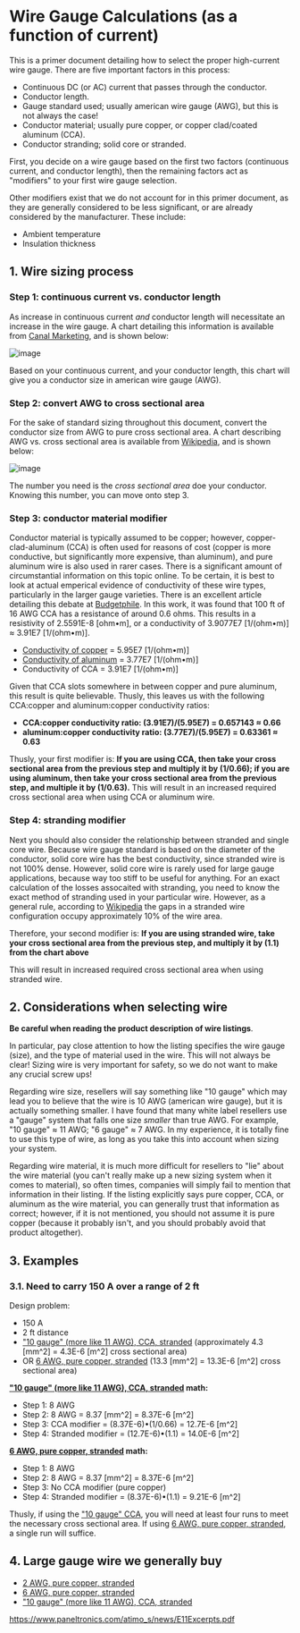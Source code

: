 # Wire Gauge Calculations (as a function of current)

This is a primer document detailing how to select the proper high-current wire gauge.  There are five important factors in this process:

 - Continuous DC (or AC) current that passes through the conductor.
 - Conductor length.
 - Gauge standard used; usually american wire gauge (AWG), but this is not always the case!
 - Conductor material; usually pure copper, or copper clad/coated aluminum (CCA).
 - Conductor stranding; solid core or stranded.

First, you decide on a wire gauge based on the first two factors (continuous current, and conductor length), then the remaining factors act as "modifiers" to your first wire gauge selection.  

Other modifiers exist that we do not account for in this primer document, as they are generally considered to be less significant, or are already considered by the manufacturer.  These include:

 - Ambient temperature
 - Insulation thickness
 
## 1. Wire sizing process

### Step 1: continuous current vs. conductor length

As increase in continuous current *and* conductor length will necessitate an increase in the wire gauge.  A chart detailing this information is available from [Canal Marketing](http://canalmarketing.info/copper-wire-load-chart-images#), and is shown below:

![image](https://github.com/riplaboratory/Kanaloa/blob/master/PrimerDocuments/WireGageCalculations/Images/WireLengthVsAmperage.jpg)

Based on your continuous current, and your conductor length, this chart will give you a conductor size in american wire gauge (AWG).  

### Step 2: convert AWG to cross sectional area

For the sake of standard sizing throughout this document, convert the conductor size from AWG to pure cross sectional area.  A chart describing AWG vs. cross sectional area is available from [Wikipedia](https://en.wikipedia.org/wiki/American_wire_gauge), and is shown below:

![image](https://github.com/riplaboratory/Kanaloa/blob/master/PrimerDocuments/WireGageCalculations/Images/AwgSpecifications.PNG)

The number you need is the _cross sectional area_ doe your conductor.  Knowing this number, you can move onto step 3.

### Step 3: conductor material modifier

Conductor material is typically assumed to be copper; however, copper-clad-aluminum (CCA) is often used for reasons of cost (copper is more conductive, but significantly more expensive, than aluminum), and pure aluminum wire is also used in rarer cases.  There is a significant amount of circumstantial information on this topic online.  To be certain, it is best to look at actual emperical evidence of conductivity of these wire types, particularly in the larger gauge varieties.  There is an excellent article detailing this debate at [Budgetphile](http://www.budgetphile.com/2013/11/budget-wiring-reality-of-copper-clad.html).  In this work, it was found that 100 ft of 16 AWG CCA has a resistance of around 0.6 ohms.  This results in a resistivity of 2.5591E-8 [ohm•m], or a conductivity of 3.9077E7 [1/(ohm•m)] ≈ 3.91E7 [1/(ohm•m)].

- [Conductivity of copper](https://en.wikipedia.org/wiki/Electrical_resistivity_and_conductivity) = 5.95E7 [1/(ohm•m)]
- [Conductivity of aluminum](https://en.wikipedia.org/wiki/Electrical_resistivity_and_conductivity) = 3.77E7 [1/(ohm•m)]
- Conductivity of CCA = 3.91E7 [1/(ohm•m)]

Given that CCA slots somewhere in between copper and pure aluminum, this result is quite believable.  Thusly, this leaves us with the following CCA:copper and aluminum:copper conductivity ratios: 

- **CCA:copper conductivity ratio: (3.91E7)/(5.95E7) = 0.657143 ≈ 0.66**
- **aluminum:copper conductivity ratio: (3.77E7)/(5.95E7) = 0.63361 ≈ 0.63**

Thusly, your first modifier is: **If you are using CCA, then take your cross sectional area from the previous step and multiply it by (1/0.66); if you are using aluminum, then take your cross sectional area from the previous step, and multiple it by (1/0.63).**  This will result in an increased required cross sectional area when using CCA or aluminum wire.

### Step 4: stranding modifier

Next you should also consider the relationship between stranded and single core wire.  Because wire gauge standard is based on the diameter of the conductor, solid core wire has the best conductivity, since stranded wire is not 100% dense.  However, solid core wire is rarely used for large gauge applications, because way too stiff to be useful for anything.  For an exact calculation of the losses assocaited with stranding, you need to know the exact method of stranding used in your particular wire.  However, as a general rule, according to [Wikipedia](https://en.wikipedia.org/wiki/American_wire_gauge) the gaps in a stranded wire configuration occupy approximately 10% of the wire area.  

Therefore, your second modifier is: **If you are using stranded wire, take your cross sectional area from the previous step, and multiply it by (1.1) from the chart above**

This will result in increased required cross sectional area when using stranded wire. 

## 2. Considerations when selecting wire

**Be careful when reading the product description of wire listings**.

In particular, pay close attention to how the listing specifies the wire gauge (size), and the type of material used in the wire.  This will not always be clear!  Sizing wire is very important for safety, so we do not want to make any crucial screw ups!

Regarding wire size, resellers will say something like "10 gauge" which may lead you to believe that the wire is 10 AWG (american wire gauge), but it is actually something smaller.  I have found that many white label resellers use a "gauge" system that falls one size _smaller_ than true AWG.  For example, "10 gauge" ≈ 11 AWG; "6 gauge" ≈ 7 AWG.  In my experience, it is totally fine to use this type of wire, as long as you take this into account when sizing your system.  

Regarding wire material, it is much more difficult for resellers to "lie" about the wire material (you can't really make up a new sizing system when it comes to material), so often times, companies will simply fail to mention that information in their listing.  If the listing explicitly says pure copper, CCA, or aluminum as the wire material, you can generally trust that information as correct; however, if it is not mentioned, you should not assume it is pure copper (because it probably isn't, and you should probably avoid that product altogether).

## 3. Examples

### 3.1. Need to carry 150 A over a range of 2 ft

Design problem:
 - 150 A
 - 2 ft distance
 - ["10 gauge" (more like 11 AWG), CCA, stranded](https://www.amazon.com/gp/product/B00J357DGW/) (approximately 4.3 [mm^2] = 4.3E-6 [m^2] cross sectional area)
 - OR [6 AWG, pure copper, stranded](https://www.amazon.com/Welding-Battery-Copper-Flexible-Inverter/dp/B01MTALKID/) (13.3 [mm^2] = 13.3E-6 [m^2] cross sectional area)

**["10 gauge" (more like 11 AWG), CCA, stranded](https://www.amazon.com/gp/product/B00J357DGW/) math:**
 - Step 1: 8 AWG
 - Step 2: 8 AWG = 8.37 [mm^2] = 8.37E-6 [m^2]
 - Step 3: CCA modifier = (8.37E-6)•(1/0.66) = 12.7E-6 [m^2]
 - Step 4: Stranded modifier = (12.7E-6)•(1.1) = 14.0E-6 [m^2]
 
**[6 AWG, pure copper, stranded](https://www.amazon.com/Welding-Battery-Copper-Flexible-Inverter/dp/B01MTALKID/) math:**
 - Step 1: 8 AWG
 - Step 2: 8 AWG = 8.37 [mm^2] = 8.37E-6 [m^2]
 - Step 3: No CCA modifier (pure copper)
 - Step 4: Stranded modifier = (8.37E-6)•(1.1) = 9.21E-6 [m^2]
 
Thusly, if using the ["10 gauge" CCA](https://www.amazon.com/gp/product/B00J357DGW/), you will need at least four runs to meet the necessary cross sectional area.  If using [6 AWG, pure copper, stranded](https://www.amazon.com/Welding-Battery-Copper-Flexible-Inverter/dp/B01MTALKID/), a single run will suffice. 
 
## 4. Large gauge wire we generally buy

 - [2 AWG, pure copper, stranded](https://www.amazon.com/gp/product/B01MUC9VT3/)
 - [6 AWG, pure copper, stranded](https://www.amazon.com/Welding-Battery-Copper-Flexible-Inverter/dp/B01MTALKID/)
 - ["10 gauge" (more like 11 AWG), CCA, stranded](https://www.amazon.com/gp/product/B00J357DGW/)
 

https://www.paneltronics.com/atimo_s/news/E11Excerpts.pdf
